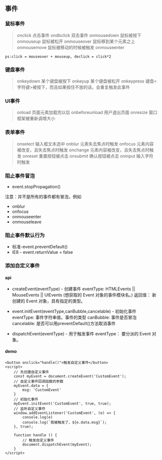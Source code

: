 ## 事件
### 鼠标事件
> onclick 点击事件
> ondbclick 双击事件
> onmousedown 鼠标被按下
> onmouseup 鼠标被松开
> onmouseover 鼠标移到某个元素之上
> onmousemove 鼠标被移动的时候被触发
> onmouseenter 

`ps:click = mouseover + mouseup, declick = click*2`

### 键盘事件
> onkeydown 某个键盘被按下
> onkeyup 某个键盘被松开
> onkeypress 键盘<字符键>被按下，而且如果按住不放的话，会重复触发此事件

### UI事件
> onload 页面元素加载完以后
> onbeforeunload 用户退出页面
> onresize 窗口框架被重新调增大小

### 表单事件
> onselect 输入框文本选中
> onblur 元素失去焦点时触发
> onfocus 元素内容被改变，且失去焦点时触发
> onchange 元素内容被改变，且失去焦点时触发
> onreset 重置按钮被点击
> onsubmit 确认按钮被点击
> oninput 输入字符时触发

### 阻止事件冒泡
* event.stopPropagation()

注意：并不是所有的事件都有冒泡，例如
* onblur
* onfocus
* onmouseenter
* onmouseleave

### 阻止事件默认行为
* 标准-event.preventDefault()
* IE8 - event.returnValue = false

### 添加自定义事件

#### api
* createEvent(eventType) - 创建事件
eventType: HTMLEvents || MouseEvents || UIEvents (想获取的 Event 对象的事件模块名。)
返回值： 新创建的 Event 对象，具有指定的类型。

* event.initEvent(eventType,canBubble,cancelable) - 初始化事件
eventType: 事件字符串值，事件的类型
canBubble: 事件是否冒泡
cancelable: 是否可以用preventDefault()方法取消事件

* dispatchEvent(eventType) - 用于触发事件
eventType： 要分派的 Event 对象。

#### demo
```
<button onclick="handle()">触发自定义事件</button>
<script>
    // 先创建自定义事件
    const myEvent = document.createEvent('CustomEvent');
    // 自定义事件回调函数的参数
    myEvent.data = {
        msg: 'CustomEvent'
    }
    // 初始化事件
    myEvent.initEvent('CustomEvent', true, true);
    // 监听自定义事件
    window.addEventListener('CustomEvent', (e) => {
        console.log(e)
        console.log(`我被触发了，${e.data.msg}`);
    }, true);
    
    function handle () {
        // 触发自定义事件
        document.dispatchEvent(myEvent);
    }
</script>
```
